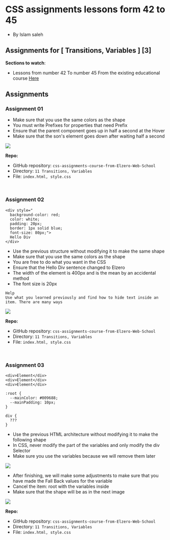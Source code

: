 # CSS assignments lessons form 42 to 45

- By Islam saleh

## Assignments for [ Transitions, Variables ] [3]

**Sections to watch**:

- Lessons from number 42 To number 45 From the existing educational course [Here](https://www.youtube.com/playlist?list=PLDoPjvoNmBAzjsz06gkzlSrlev53MGIKe)

## Assignments

### Assignment 01

- Make sure that you use the same colors as the shape
- You must write Prefixes for properties that need Prefix
- Ensure that the parent component goes up in half a second at the Hover
- Make sure that the son's element goes down after waiting half a second

![](https://elzero.org/wp-content/uploads/2021/02/css-assignments-lessons-42-45-1.gif)

**Repo:**

- GitHub repository: `css-assignments-course-from-Elzero-Web-School`
- Directory: `11 Transitions, Variables`
- File: `index.html, style.css`

<br />

### Assignment 02

```
<div style="
  background-color: red;
  color: white;
  padding: 20px;
  border: 1px solid blue;
  font-size: 80px;">
  Hello Div
</div>
```

- Use the previous structure without modifying it to make the same shape
- Make sure that you use the same colors as the shape
- You are free to do what you want in the CSS
- Ensure that the Hello Div sentence changed to Elzero
- The width of the element is 400px and is the mean by an accidental method
- The font size is 20px

```
Help
Use what you learned previously and find how to hide text inside an item. There are many ways
```

![](https://elzero.org/wp-content/uploads/2021/02/css-assignments-lessons-42-45-2.png)

**Repo:**

- GitHub repository: `css-assignments-course-from-Elzero-Web-School`
- Directory: `11 Transitions, Variables`
- File: `index.html, style.css`

<br />

### Assignment 03

```
<div>Element</div>
<div>Element</div>
<div>Element</div>
```

```
:root {
  --mainColor: #009688;
  --mainPadding: 10px;
}

div {
  ???
}
```

- Use the previous HTML architecture without modifying it to make the following shape
- In CSS, never modify the part of the variables and only modify the div Selector
- Make sure you use the variables because we will remove them later

![](https://elzero.org/wp-content/uploads/2021/02/css-assignments-lessons-42-45-3-part1.png)

- After finishing, we will make some adjustments to make sure that you have made the Fall Back values for the variable
- Cancel the item: root with the variables inside
- Make sure that the shape will be as in the next image

![](https://elzero.org/wp-content/uploads/2021/02/css-assignments-lessons-42-45-3-part2.png)

**Repo:**

- GitHub repository: `css-assignments-course-from-Elzero-Web-School`
- Directory: `11 Transitions, Variables`
- File: `index.html, style.css`
